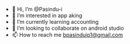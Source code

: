 - 👋 Hi, I’m @Pasindu-i
- 👀 I’m interested in app aking
- 🌱 I’m currently learning accounting
- 💞️ I’m looking to collaborate on android studio
- 📫 How to reach me bpasinduip1@gmail.com

<!---
Pasindu-i/Pasindu-i is a ✨ special ✨ repository because its `README.md` (this file) appears on your GitHub profile.
You can click the Preview link to take a look at your changes.
--->

